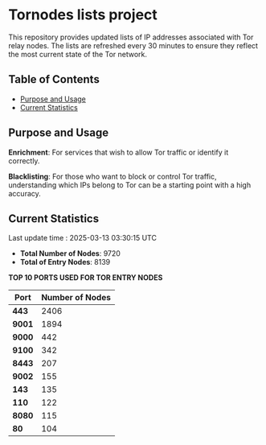 # Tornodes lists project

This repository provides updated lists of IP addresses associated with Tor relay nodes. The lists are refreshed every 30 minutes to ensure they reflect the most current state of the Tor network.

## Table of Contents

- [Purpose and Usage](#purpose-and-usage)
- [Current Statistics](#current-statistics)


## Purpose and Usage

**Enrichment**: For services that wish to allow Tor traffic or identify it correctly.

**Blacklisting**: For those who want to block or control Tor traffic, understanding which IPs belong to Tor can be a starting point with a high accuracy.

## Current Statistics

Last update time : 2025-03-13 03:30:15 UTC

- **Total Number of Nodes**: 9720
- **Total of Entry Nodes**: 8139

**TOP 10 PORTS USED FOR TOR ENTRY NODES**

| **Port** | **Number of Nodes** |
|------|-----------------|
| **443**   | 2406  |
| **9001**   | 1894  |
| **9000**   | 442  |
| **9100**   | 342  |
| **8443**   | 207  |
| **9002**   | 155  |
| **143**   | 135  |
| **110**   | 122  |
| **8080**   | 115  |
| **80**   | 104  |

